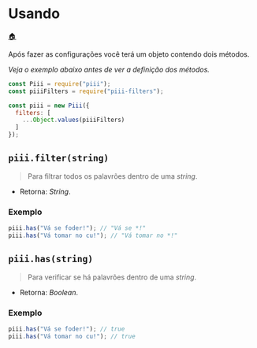 # Usando

[:house:](./README.md)

Após fazer as configurações você terá um objeto contendo dois métodos.

*Veja o exemplo abaixo antes de ver a definição dos métodos.*

```js
const Piii = require("piii");
const piiiFilters = require("piii-filters");

const piii = new Piii({
  filters: [
    ...Object.values(piiiFilters)
  ]
});
```

## `piii.filter(string)`

> Para filtrar todos os palavrões dentro de uma *string*.

* Retorna: *String*.

### Exemplo

```js
piii.has("Vá se foder!"); // "Vá se *!"
piii.has("Vá tomar no cu!"); // "Vá tomar no *!"
```

## `piii.has(string)`

> Para verificar se há palavrões dentro de uma *string*.

* Retorna: *Boolean*.

### Exemplo

```js
piii.has("Vá se foder!"); // true
piii.has("Vá tomar no cu!"); // true
```
